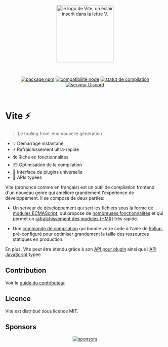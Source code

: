 <p align="center">
  <a href="https://vitejs.dev" target="_blank" rel="noopener noreferrer">
    <img width="180" src="https://vitejs.dev/logo.svg" alt="le logo de Vite, un éclair inscrit dans la lettre V.">
  </a>
</p>
<br/>
<p align="center">
  <a href="https://npmjs.com/package/vite"><img src="https://img.shields.io/npm/v/vite.svg" alt="package npm"></a>
  <a href="https://nodejs.org/en/about/releases/"><img src="https://img.shields.io/node/v/vite.svg" alt="compatibilité node"></a>
  <a href="https://github.com/vitejs/vite/actions/workflows/ci.yml"><img src="https://github.com/vitejs/vite/actions/workflows/ci.yml/badge.svg?branch=main" alt="statut de compilation"></a>
  <a href="https://chat.vitejs.dev"><img src="https://img.shields.io/badge/chat-discord-blue?style=flat&logo=discord" alt="serveur Discord"></a>
</p>
<br/>

# Vite ⚡

> Le tooling front-end nouvelle génération

- 💡 Démarrage instantané
- ⚡️ Rafraîchissement ultra-rapide
- 🛠️ Riche en fonctionnalités
- 📦 Optimisation de la compilation
- 🔩 Interface de plugins universelle
- 🔑 APIs typées

Vite (prononcé comme en français) est un outil de compilation frontend d'un nouveau genre qui améliore grandement l'expérience de développement. Il se compose de deux parties:

- Un serveur de développement qui sert les fichiers sous la forme de [modules ECMAScript](https://developer.mozilla.org/fr/docs/Web/JavaScript/Guide/Modules), qui propose de [nombreuses fonctionnalités](https://vitejs.dev/guide/features.html) et qui permet un [rafraîchissement des modules (HMR)](https://vitejs.dev/guide/features.html#hot-module-replacement) très rapide.

- Une [commande de compilation](https://vitejs.dev/guide/build.html) qui bundle votre code à l'aide de [Rollup](https://rollupjs.org), pré-configuré pour optimiser grandement la taille des ressources statiques en production.

En plus, Vite peut être étendu grâce à son [API pour plugin](https://vitejs.dev/guide/api-plugin.html) ainsi que l'[API JavaScript](https://vitejs.dev/guide/api-javascript.html) typée.

## Contribution

Voir le [guide du contributeur](https://github.com/vitejs/vite/blob/main/CONTRIBUTING.md).

## Licence

Vite est distribué sous licence MIT.

## Sponsors

<p align="center">
  <a target="_blank" href="https://github.com/sponsors/yyx990803">
    <img alt="sponsors" src="https://sponsors.vuejs.org/vite.svg">
  </a>
</p>
